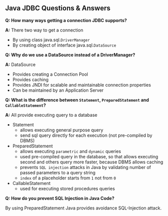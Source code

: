 Java JDBC Questions & Answers
---

**Q: How many ways getting a connection JDBC supports?**

**A:**
There two way to get a connection
 - By using class java.sql.`DriverManager`
 - By creating object of interface java.sql.`DataSource`
 
 
**Q: Why do we use a DataSource instead of a DriverManager?**

**A:**
DataSource
 - Provides creating a Connection Pool
 - Provides caching
 - Provides JNDI for scalable and maintainable connection properties
 - Can be maintained by an Application Server
 
**Q: What is the difference between `Statement`, `PreparedStatement` and `CallableStatement`?**

**A:** All provide executing query to a database
 - Statement
   - allows executing general purpose query
   - send sql query directly for each execution (not pre-compiled by DBMS)
 - PreparedStatement
   - allows executing `parametric` and `dynamic` queries
   - used pre-compiled query in the database, so that allows executing second and others query more faster, because  DBMS allows caching
   - prevents `SQL injection` attacks in Java by validating number of passed parameters to a query string
   - `index` of a placeholder starts from `1` not from `0`
 - CallableStatement
   - used for executing stored procedures queries

**Q: How  do you prevent SQL Injection in Java Code?**

By using PreparedStatement Java provides avoidance SQL-Injection attack. 